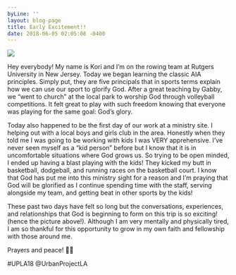 ```yaml
---
byLine: ''
layout: blog-page
title: Early Excitement!!
date: 2018-06-05 02:05:08 -0400
---
```

![](file:///Users/raamiahbethea/Desktop/unnamed-2.jpg)

Hey everybody! My name is Kori and I’m on the rowing team at Rutgers University in New Jersey. Today we began learning the classic AIA principles. Simply put, they are five principals that in sports terms explain how we can use our sport to glorify God. After a great teaching by Gabby, we “went to church” at the local park to worship God through volleyball competitions. It felt great to play with such freedom knowing that everyone was playing for the same goal: God’s glory.

Today also happened to be the first day of our work at a ministry site. I helping out with a local boys and girls club in the area. Honestly when they told me I was going to be working with kids I was VERY apprehensive. I’ve never seen myself as a “kid person” before but I know that it is in uncomfortable situations where God grows us. So trying to be open minded, I ended up having a blast playing with the kids! They kicked my butt in basketball, dodgeball, and running races on the basketball court. I know that God has put me into this ministry sight for a reason and I’m praying that God will be glorified as I continue spending time with the staff, serving alongside my team, and getting beat in other sports by the kids!

These past two days have felt so long but the conversations, experiences, and relationships that God is beginning to form on this trip is so exciting! (hence the picture above!). Although I am very mentally and physically tired, I am so thankful for this opportunity to grow in my own faith and fellowship with those around me.

Prayers and peace! 🤙🏻

\#UPLA18  @UrbanProjectLA